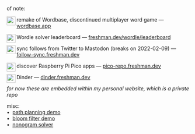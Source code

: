 of note:  

remake of Wordbase, discontinued multiplayer word game —
[<img align="left" src="https://wordbase.app/raw/wordbase/favicon.png" width="24">wordbase.app](https://wordbase.app)  

Wordle solver leaderboard —
[<img align="left" src="https://freshman.dev/icon.png" width="24">freshman.dev/wordle/leaderboard](https://freshman.dev/wordle/leaderboard)  

sync follows from Twitter to Mastodon (breaks on 2022-02-09) —
[<img align="left" src="https://freshman.dev/raw/follow-sync/icon.png" width="24">follow-sync.freshman.dev](https://follow-sync.freshman.dev)  

discover Raspberry Pi Pico apps —
[<img align="left" src="https://freshman.dev/raw/pico-repo/icon.png" width="24">pico-repo.freshman.dev](https://pico-repo.freshman.dev)  

Dinder —
[<img align="left" src="https://freshman.dev/raw/dinder/icon.png" width="24">dinder.freshman.dev](https://dinder.freshman.dev)  

_for now these are embedded within my personal website, which is a private repo_  

misc:  
•&nbsp; [path planning demo](https://paths.freshman.dev)  
•&nbsp; [bloom filter demo](https://bloom.freshman.dev)  
•&nbsp; [nonogram solver](https://nonogram.freshman.dev)  

<!--
Hi there 👋

**cfreshman/cfreshman** is a ✨ _special_ ✨ repository because its `README.md` (this file) appears on your GitHub profile.

Here are some ideas to get you started:

- 🔭 I’m currently working on ...
- 🌱 I’m currently learning ...
- 👯 I’m looking to collaborate on ...
- 🤔 I’m looking for help with ...
- 💬 Ask me about ...
- 📫 How to reach me: ...
- 😄 Pronouns: ...
- ⚡ Fun fact: ...
-->
